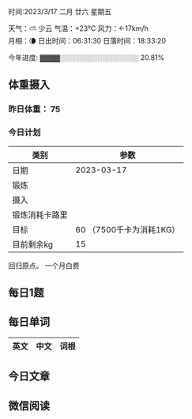 

时间:2023/3/17 二月 廿六 星期五

天气：⛅️  少云 气温：+23°C 风力：←17km/h  
月相：🌘 日出时间：06:31:30 日落时间：18:33:20

今年进度: ▓▓▓▓░░░░░░░░░░░░░░░░ 20.81%

## 体重摄入

### 昨日体重： 75
### 今日计划
| 类别           | 参数                    |
| -------------- | ----------------------- |
| 日期           | 2023-03-17               |
| 锻炼           |               |
| 摄入           |  |
| 锻炼消耗卡路里 | |
| 目标           | 60      （7500千卡为消耗1KG）                |
| 目前剩余kg               |   15                       |

回归原点。 一个月白费


## 每日1题


## 每日单词

| 英文       | 中文       |词根|
| ---------- | ---------- | ---|


## 今日文章



## 微信阅读

<!-- start of weread -->

<!-- end of weread -->
